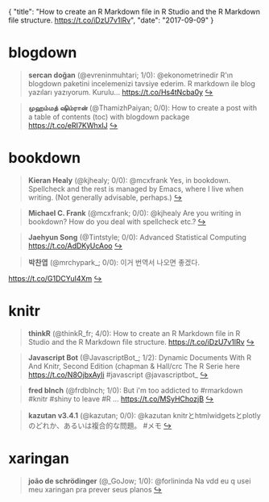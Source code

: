 {
  "title": "How to create an R Markdown file in R Studio and the R Markdown file structure. https://t.co/iDzU7v1lRv",
  "date": "2017-09-09"
}

# blogdown

> **sercan doğan** (@evreninmuhtari; 1/0): @ekonometrinedir R'ın blogdown paketini incelemenizi tavsiye ederim. R markdown ile blog yazıları yazıyorum. Kurulu… https://t.co/Hs4tNcba0y  [&#8618;](https://twitter.com/xieyihui/status/906023851045163008)

<!-- -->


> **முஹம்மத் ஷிம்ரான்** (@ThamizhPaiyan; 0/0): How to create a post with a table of contents (toc) with blogdown package https://t.co/eRI7KWhxIJ  [&#8618;](https://twitter.com/xieyihui/status/906170466829836292)

<!-- -->


# bookdown

> **Kieran Healy** (@kjhealy; 0/0): @mcxfrank Yes, in bookdown. Spellcheck and the rest is managed by Emacs, where I live when writing. (Not generally advisable, perhaps.)  [&#8618;](https://twitter.com/xieyihui/status/906261524511158278)

<!-- -->


> **Michael C. Frank** (@mcxfrank; 0/0): @kjhealy Are you writing in bookdown? How do you deal with spellcheck etc.?  [&#8618;](https://twitter.com/xieyihui/status/906251714117771264)

<!-- -->


> **Jaehyun Song** (@Tintstyle; 0/0): Advanced Statistical Computing https://t.co/AdDKyUcAoo  [&#8618;](https://twitter.com/xieyihui/status/906045632162308096)

<!-- -->


> **박찬엽** (@mrchypark_; 0/0): 이거 번역서 나오면 좋겠다.
>
 https://t.co/G1DCYuI4Xm  [&#8618;](https://twitter.com/xieyihui/status/906015838578155521)

<!-- -->


# knitr

> **thinkR** (@thinkR_fr; 4/0): How to create an R Markdown file in R Studio and the R Markdown file structure. https://t.co/iDzU7v1lRv  [&#8618;](https://twitter.com/xieyihui/status/906113685785124864)

<!-- -->


> **Javascript Bot** (@JavascriptBot_; 1/2): Dynamic Documents With R And Knitr, Second Edition (chapman &amp; Hall/crc The R Serie here  https://t.co/N8OjbxAyIi #javascript @javascriptbot_  [&#8618;](https://twitter.com/xieyihui/status/906036566304276481)

<!-- -->


> **fred blnch** (@frdblnch; 1/0): But i'm too addicted to #rmarkdown #knitr #shiny to leave #R ... https://t.co/MSyHChozjB  [&#8618;](https://twitter.com/xieyihui/status/906189236025663488)

<!-- -->


> **kazutan v3.4.1** (@kazutan; 0/0): @kazutan knitrとhtmlwidgetsとplotlyのどれか、あるいは複合的な問題。 #メモ  [&#8618;](https://twitter.com/xieyihui/status/906188508267651072)

<!-- -->


# xaringan

> **joão de schrödinger** (@_GoJow; 1/0): @forlininda Na vdd eu q usei meu xaringan pra prever seus planos  [&#8618;](https://twitter.com/xieyihui/status/905978083848724483)

<!-- -->


